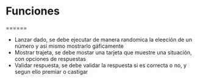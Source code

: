 # Funciones
======
* Lanzar dado, se debe ejecutar de manera randomica la eleeción de un número y asi mismo mostrarlo gáficamente
* Mostrar trajeta, se debe mostar una tarjeta que muestre una situación, con opciones de respuestas
* Validar respuesta, se debe validar la respuesta si es correcta o no, y segun ello premiar o castigar